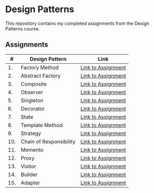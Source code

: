 # Design Patterns

This repository contains my completed assignments from the Design Patterns course.

## Assignments

| #   | Design Pattern          | Link                                                          |
| --- | ----------------------- | ------------------------------------------------------------- |
| 1.  | Factory Method          | [Link to Assignment](/src/main/java/factory_method/)          |
| 2.  | Abstract Factory        | [Link to Assignment](/src/main/java/abstract_factory/)        |
| 3.  | Composite               | [Link to Assignment](/src/main/java/composite/)               |
| 4.  | Observer                | [Link to Assignment](/src/main/java/observer/)                |
| 5.  | Singleton               | [Link to Assignment](/src/main/java/singleton/)               |
| 6.  | Decorator               | [Link to Assignment](/src/main/java/decorator/)               |
| 7.  | State                   | [Link to Assignment](/src/main/java/state/)                   |
| 8.  | Template Method         | [Link to Assignment](/src/main/java/template_method/)         |
| 9.  | Strategy                | [Link to Assignment](/src/main/java/strategy/)                |
| 10. | Chain of Responsibility | [Link to Assignment](/src/main/java/chain_of_responsibility/) |
| 11. | Memento                 | [Link to Assignment](/src/main/java/mememnto/)                |
| 12. | Proxy                   | [Link to Assignment](/src/main/java/proxy/)                   |
| 13. | Visitor                 | [Link to Assignment](/src/main/java/visitor/)                 |
| 14. | Builder                 | [Link to Assignment](/src/main/java/builder/)                 |
| 15. | Adapter                 | [Link to Assignment](/src/main/java/adapter/)                 |
